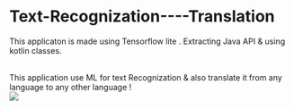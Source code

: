 # Text-Recognization----Translation

This applicaton is made using Tensorflow lite . Extracting Java API & using kotlin classes.
<br>
<br>

This application use ML for text Recognization & also translate it from any language to any other language !
<br>
<img src = "demo.gif">

